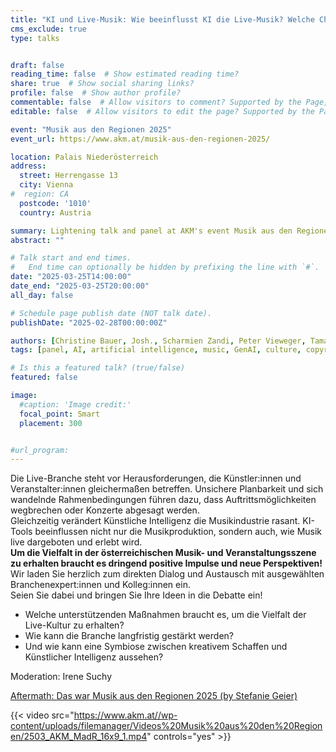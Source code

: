 ```yaml
---
title: "KI und Live-Musik: Wie beeinflusst KI die Live-Musik? Welche Chancen und Risiken bringt sie mit sich? Wie kann eine Symbiose zwischen kreativem Schaffen und Künstlicher Intelligenz aussehen?"
cms_exclude: true
type: talks


draft: false
reading_time: false  # Show estimated reading time?
share: true  # Show social sharing links?
profile: false  # Show author profile?
commentable: false  # Allow visitors to comment? Supported by the Page, Post, and Docs content types.
editable: false  # Allow visitors to edit the page? Supported by the Page, Post, and Docs content types.

event: "Musik aus den Regionen 2025"
event_url: https://www.akm.at/musik-aus-den-regionen-2025/

location: Palais Niederösterreich
address:
  street: Herrengasse 13 
  city: Vienna
#  region: CA
  postcode: '1010'
  country: Austria

summary: Lightening talk and panel at AKM's event Musik aus den Regionen 2025.
abstract: ""

# Talk start and end times.
#   End time can optionally be hidden by prefixing the line with `#`.
date: "2025-03-25T14:00:00"
date_end: "2025-03-25T20:00:00"
all_day: false

# Schedule page publish date (NOT talk date).
publishDate: "2025-02-28T00:00:00Z"

authors: [Christine Bauer, Josh., Scharmien Zandi, Peter Vieweger, Tamara Ofenauer-Haas, Irene Suchy]
tags: [panel, AI, artificial intelligence, music, GenAI, culture, copyright]

# Is this a featured talk? (true/false)
featured: false

image:
  #caption: 'Image credit:'
  focal_point: Smart
  placement: 300


#url_program: 
---
```


Die Live-Branche steht vor Herausforderungen, die Künstler:innen und Veranstalter:innen gleichermaßen betreffen. Unsichere Planbarkeit und sich wandelnde Rahmenbedingungen führen dazu, dass Auftrittsmöglichkeiten wegbrechen oder Konzerte abgesagt werden.<br>
Gleichzeitig verändert Künstliche Intelligenz die Musikindustrie rasant. KI-Tools beeinflussen nicht nur die Musikproduktion, sondern auch, wie Musik live dargeboten und erlebt wird.
<br>
**Um die Vielfalt in der österreichischen Musik- und Veranstaltungsszene zu erhalten braucht es dringend positive Impulse und neue Perspektiven!**
<br>
Wir laden Sie herzlich zum direkten Dialog und Austausch mit ausgewählten Branchenexpert:innen und Kolleg:innen ein. 
<br>
Seien Sie dabei und bringen Sie Ihre Ideen in die Debatte ein!

- Welche unterstützenden Maßnahmen braucht es, um die Vielfalt der Live-Kultur zu erhalten?  
- Wie kann die Branche langfristig gestärkt werden?  
- Und wie kann eine Symbiose zwischen kreativem Schaffen und Künstlicher Intelligenz aussehen?

Moderation: Irene Suchy

[Aftermath: Das war Musik aus den Regionen 2025 (by Stefanie Geier)](https://www.akm.at/das-war-musik-aus-den-regionen-2025/)

{{< video src="https://www.akm.at//wp-content/uploads/filemanager/Videos%20Musik%20aus%20den%20Regionen/2503_AKM_MadR_16x9_1.mp4" controls="yes" >}}